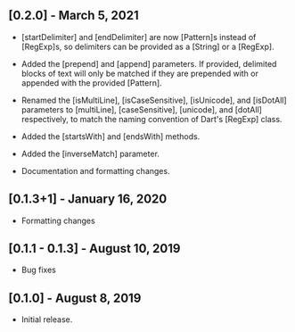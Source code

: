 ## [0.2.0] - March 5, 2021

* [startDelimiter] and [endDelimiter] are now [Pattern]s instead of [RegExp]s,
so delimiters can be provided as a [String] or a [RegExp].

* Added the [prepend] and [append] parameters. If provided, delimited blocks of
text will only be matched if they are prepended with or appended with the provided
[Pattern].

* Renamed the [isMultiLine], [isCaseSensitive], [isUnicode], and [isDotAll]
parameters to [multiLine], [caseSensitive], [unicode], and [dotAll] respectively,
to match the naming convention of Dart's [RegExp] class.

* Added the [startsWith] and [endsWith] methods.

* Added the [inverseMatch] parameter.

* Documentation and formatting changes.

## [0.1.3+1] - January 16, 2020

* Formatting changes

## [0.1.1 - 0.1.3] - August 10, 2019

* Bug fixes

## [0.1.0] - August 8, 2019

* Initial release.
